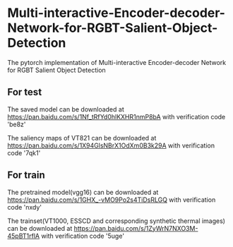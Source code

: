 # Multi-interactive-Encoder-decoder-Network-for-RGBT-Salient-Object-Detection
The pytorch implementation of Multi-interactive Encoder-decoder Network for RGBT Salient Object Detection

## For test

The saved model can be downloaded at 
https://pan.baidu.com/s/1Nf_tRfYd0hlKXHR1nmP8bA with verification code 'be8z'

The saliency maps of VT821 can be downloaded at 
https://pan.baidu.com/s/1X94GlsNBrX1OdXm0B3k29A with verification code '7qk1'

## For train

The pretrained model(vgg16) can be downloaded at 
https://pan.baidu.com/s/1GHX_-vMO9Po2s4TiDsRLGQ with verification code 'nxdy'

The trainset(VT1000, ESSCD and corresponding synthetic thermal images) can be downloaded at 
https://pan.baidu.com/s/1ZyWrN7NXO3M-45pBT1rflA with verification code '5uge' 
